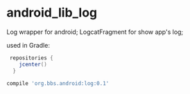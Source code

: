 # android_lib_log
Log wrapper for android;
LogcatFragment for show app's log;

used in Gradle:
```groovy
 repositories {
    jcenter()
  }
    
compile 'org.bbs.android:log:0.1'
```
[99998]:htt://nonexist.com/ "sync lib version with jcenter.gradle"

